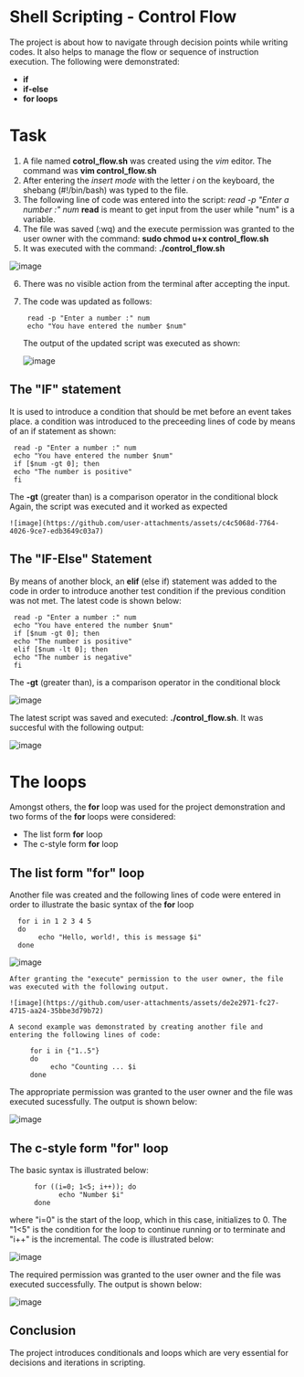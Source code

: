 # Shell Scripting - Control Flow

The project is about how to navigate through decision points while writing codes. It also helps to manage the flow or sequence of instruction execution. The following were demonstrated:

- **if**
- **if-else**
- **for loops**

# Task

1. A file named **cotrol_flow.sh** was created using the *vim* editor. The command was **vim control_flow.sh**
2. After entering the *insert mode* with the letter *i* on the keyboard, the shebang (#!/bin/bash) was typed to the file.
3. The following line of code was entered into the script:
 *read -p "Enter a number :" num* 
 **read** is meant to get input from the user while "num" is a variable.
4. The file was saved (:wq) and the execute permission was granted to the user owner with the command: **sudo chmod u+x control_flow.sh**
5. It was executed with the command: **./control_flow.sh**

![image](https://github.com/user-attachments/assets/be036ec7-0167-421e-a2bd-30d12566374f)

6. There was no visible action from the terminal after accepting the input.
7. The code was updated as follows:
   
        read -p "Enter a number :" num
        echo "You have entered the number $num"
   
   The output of the updated script was executed as shown:

   ![image](https://github.com/user-attachments/assets/dd8530e0-0cbb-41f4-a18a-93392ddf519f)


 ## The "IF" statement

 It is used to introduce a condition that should be met before an event takes place.
 a condition was introduced to the preceeding lines of code by means of an if statement as shown:
 
     read -p "Enter a number :" num
     echo "You have entered the number $num"
     if [$num -gt 0]; then
     echo "The number is positive"
     fi

The **-gt** (greater than) is a comparison operator in the conditional block
Again, the script was executed and it worked as expected

    ![image](https://github.com/user-attachments/assets/c4c5068d-7764-4026-9ce7-edb3649c03a7)

## The "IF-Else" Statement  

By means of another block, an **elif** (else if) statement was added to the code in order to introduce another test condition if the previous condition was not met. The latest code is shown below:

     read -p "Enter a number :" num
     echo "You have entered the number $num"
     if [$num -gt 0]; then
     echo "The number is positive"
     elif [$num -lt 0]; then
     echo "The number is negative"
     fi
    
The **-gt** (greater than), is a comparison operator in the conditional block

 ![image](https://github.com/user-attachments/assets/913ba454-193c-4abe-93a0-4c175d0a867d)
    
The latest script was saved and executed: **./control_flow.sh**. It was succesful with the following output:

![image](https://github.com/user-attachments/assets/882d128a-5218-4e96-a3a3-a689332b5780)

# The loops 

Amongst others, the **for** loop was used for the project demonstration and two forms of the **for** loops were considered:

- The list form **for** loop
- The c-style form **for** loop

## The list form "for" loop

Another file was created and the following lines of code were entered in order to illustrate the basic syntax of the **for** loop

      for i in 1 2 3 4 5
      do
           echo "Hello, world!, this is message $i"
      done

   ![image](https://github.com/user-attachments/assets/a2a14915-07f0-4dbe-a06b-30613d2151ff)

    After granting the "execute" permission to the user owner, the file was executed with the following output.

    ![image](https://github.com/user-attachments/assets/de2e2971-fc27-4715-aa24-35bbe3d79b72)

    A second example was demonstrated by creating another file and entering the following lines of code:

         for i in {"1..5"}
         do
              echo "Counting ... $i
         done
     
The appropriate permission was granted to the user owner and the file was executed sucessfully. The output is shown below:

![image](https://github.com/user-attachments/assets/f729ed99-6471-43b9-b1f9-056033bc4132)


## The c-style form "for" loop

The basic syntax is illustrated below:

          for ((i=0; 1<5; i++)); do
                echo "Number $i"
          done

where "i=0" is the start of the loop, which in this case, initializes to 0. The "1<5" is the condition for the loop to continue running or to terminate and "i++" is the incremental. The code is illustrated below:

![image](https://github.com/user-attachments/assets/aa5c14db-d08e-446c-a010-8723d1ad75b7)

The required permission was granted to the user owner and the file was executed successfully. The output is shown below:

![image](https://github.com/user-attachments/assets/482542ab-ca22-4101-9194-f8e056e636f2)

## Conclusion

The project introduces conditionals and loops which are very essential for decisions and iterations in scripting.









  
